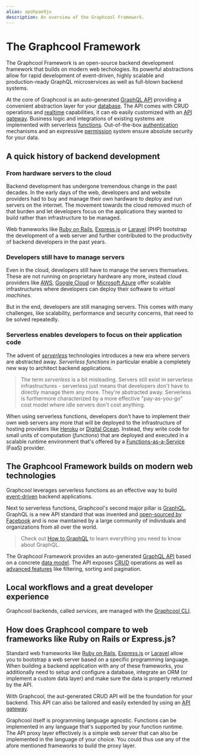 ```yaml
---
alias: apohpae9ju 
description: An overview of the Graphcool Framework.
---
```


# The Graphcool Framework

The Graphcool Framework is an open-source backend development framework that builds on modern web techologies. Its powerful abstractions allow for rapid development of event-driven, highly scalable and production-ready GraphQL microservices as well as full-blown backend systems.

At the core of Graphcool is an auto-generated [GraphQL API](!alias-abogasd0go) providing a convenient abstraction layer for your [database](!alias-viuf8uus7o). The API comes with CRUD operations and [realtime](!alias-aip7oojeiv) capabilities, it can eb easily customized with an [API gateway](!alias-ucoohic9zu). Business logic and integrations of existing systems are implemented with serverless [functions](!alias-aiw4aimie9). Out-of-the-box [authentication](!alias-bee4oodood) mechanisms and an expressive [permission](!alias-iegoo0heez) system ensure absolute security for your data.


## A quick history of backend development

### From hardware servers to the cloud

Backend development has undergone tremendous change in the past decades. In the early days of the web, developers and and website providers had to buy and manage their own hardware to deploy and run servers on the internet. The movement towards the cloud removed much of that burden and let developers focus on the applications they wanted to build rather than infrastructure to be managed. 

Web frameworks like [Ruby on Rails](http://rubyonrails.org/), [Express.js](https://expressjs.com/) or [Laravel](https://laravel.com/) (PHP) bootstrap the development of a web server and further contributed to the productivity of backend developers in the past years. 

### Developers still have to manage servers

Even in the cloud, developers still have to manage the servers themselves. These are not running on proprietary hardware any more, instead cloud providers like [AWS](https://aws.amazon.com/), [Google Cloud](https://cloud.google.com/) or [Microsoft Azure](https://azure.microsoft.com/) offer scalable infrastructures where developers can deploy their software to _virtual machines_.

But in the end, developers are still managing servers. This comes with many challenges, like scalability, performance and security concerns, that need to be solved repeatedly.

### Serverless enables developers to focus on their application code

The advent of [_serverless_](https://en.wikipedia.org/wiki/Serverless_computing) technologies introduces a new era where servers are abstracted away. _Serverless functions_ in particular enable a completely new way to architect backend applications.

> The term _serverless_ is a bit misleading. Servers still exist in serverless infrastructures - serverless just means that developers don't have to directly manage them any more. They're abstracted away. Serverless is furthermore characterized by a more effective "pay-as-you-go" cost model where idle servers don't cost anything.

When using serverless functions, developers don't have to implement their own web servers any more that will be deployed to the infrastructure of hosting providers like [Heroku](https://www.heroku.com/) or [Digital Ocean](https://www.digitalocean.com/). Instead, they write code for small units of computation (_functions_) that are deployed and executed in a scalable runtime environment that's offered by a [Functions-as-a-Service](https://en.wikipedia.org/wiki/Function_as_a_service) (FaaS) provider.


## The Graphcool Framework builds on modern web technologies

Graphcool leverages serverless functions as an effective way to build [event-driven](https://martinfowler.com/articles/201701-event-driven.html) backend applications. 

Next to serverless functions, Graphcool's second major pillar is [GraphQL](http://graphql.org/). GraphQL is a new API standard that was invented and [open-sourced by Facebook](https://reactjs.org/blog/2015/02/20/introducing-relay-and-graphql.html) and is now maintained by a large community of individuals and organizations from all over the world.

> Check out [How to GraphQL](https://howtographql.com) to learn everything you need to know about GraphQL.

The Graphcool Framework provides an auto-generated [GraphQL API](!alias-abogasd0go) based on a concrete [data model](!alias-eiroozae8u). The API exposes [CRUD](https://en.wikipedia.org/wiki/Create,_read,_update_and_delete) operations as well as [advanced features](!alias-nia9nushae) like filtering, sorting and pagination.


## Local workflows and a great developer experience

Graphcool backends, called _services_, are managed with the [Graphcool CLI](!alias-zboghez5go).


## How does Graphcool compare to web frameworks like Ruby on Rails or Express.js?

Standard web frameworks like [Ruby on Rails](http://rubyonrails.org/), [Express.js](https://expressjs.com/) or [Laravel](https://laravel.com/) allow you to bootstrap a web server based on a specific programming language. When building a backend application with any of these frameworks, you additionally need to setup and configure a database, integrate an ORM (or implement a custom data layer) and make sure the data is properly returned by the API.

With Graphcool, the aut-generated CRUD API will be the foundation for your backend. This API can also be tailored and easily extended by using an [API gateway](!alias-ucoohic9zu).

Graphcool itself is programming language agnostic. Functions can be implemented in any language that's supported by your function runtime. The API proxy layer effectively is a simple web server that can also be implemented in the language of your choice. You could thus use any of the afore mentioned frameworks to build the proxy layer.












